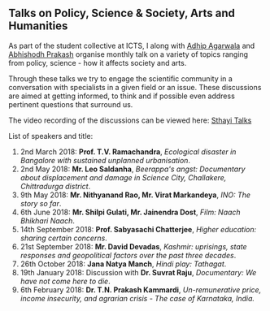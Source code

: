 ## Talks on Policy, Science & Society, Arts and Humanities

As part of the student collective at ICTS, I along with [Adhip Agarwala](https://www.icts.res.in/people/adhip-agarwala) and [Abhishodh Prakash](https://sites.google.com/view/abhishodh/home?authuser=0) organise monthly talk on a variety of topics ranging from policy, science - how it affects society and arts.

Through these talks we try to engage the scientific community in a conversation with specialists in a given field or an issue. These discussions are aimed at getting informed, to think and if possible even address pertinent questions that surround us.

The video recording of the discussions can be viewed here: [Sthayi Talks](https://www.youtube.com/channel/UCDGuCURnEg47eZv5eDgyJng)

List of speakers and title:
1. 2nd March 2018: **Prof. T.V. Ramachandra**, _Ecological disaster in Bangalore with sustained unplanned urbanisation_.
2. 2nd May 2018: **Mr. Leo Saldanha**, _Beerappa's angst: Documentary about displacement and damage in Science City, Challakere, Chittradurga district_.
3. 9th May 2018: **Mr. Nithyanand Rao, Mr. Virat Markandeya**, _INO: The story so far_.
4. 6th June 2018: **Mr. Shilpi Gulati, Mr. Jainendra Dost**, _Film: Naach Bhikhari Naach_.
5. 14th September 2018: **Prof. Sabyasachi Chatterjee**, _Higher education: sharing certain concerns_.
6. 21st September 2018: **Mr. David Devadas**, _Kashmir: uprisings, state responses and geopolitical factors over the past three decades_.
7. 26th October 2018: **Jana Natya Manch**, _Hindi play: Tathagat_.
8. 19th January 2018: Discussion with **Dr. Suvrat Raju**, _Documentary: We have not come here to die_.
9. 6th February 2018: **Dr. T.N. Prakash Kammardi**, _Un-remunerative price, income insecurity, and agrarian crisis - The case of Karnataka, India._

